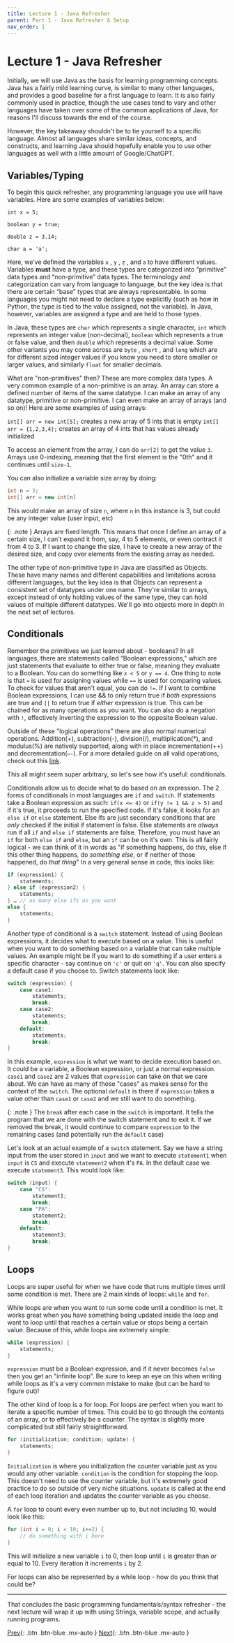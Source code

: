 ```yaml
---
title: Lecture 1 - Java Refresher
parent: Part 1 - Java Refresher & Setup
nav_order: 1
---
```


# Lecture 1 - Java Refresher

Initially, we will use Java as the basis for learning programming concepts. Java has a fairly mild learning curve, is similar to many other languages, and provides a good baseline for a first language to learn. It is also fairly commonly used in practice, though the use cases tend to vary and other languages have taken over some of the common applications of Java, for reasons I'll discuss towards the end of the course.

However, the key takeaway shouldn't be to tie yourself to a specific language. Almost all languages share similar ideas, concepts, and constructs, and learning Java should hopefully enable you to use other languages as well with a little amount of Google/ChatGPT.

## Variables/Typing

To begin this quick refresher, any programming language you use will have variables. Here are some examples of variables below:

`int x = 5;`

`boolean y = true;`

`double z = 3.14;`

`char a = 'a';`

Here, we’ve defined the variables `x` , `y` , `z` , and `a` to have different values. Variables **must** have a type, and these types are categorized into “primitive” data types and “non-primitive” data types. The terminology and categorization can vary from language to language, but the key idea is that there are certain “base” types that are always representable. In some languages you might not need to declare a type explicitly (such as how in Python, the type is tied to the value assigned, not the variable). In Java, however, variables are assigned a type and are held to those types.

In Java, these types are `char` which represents a single character, `int` which represents an integer value (non-decimal), `boolean` which represents a true or false value, and then `double` which represents a decimal value. Some other variants you may come across are `byte` , `short` , and `long` which are for different sized integer values if you know you need to store smaller or larger values, and similarly `float` for smaller decimals.

What are "non-primitives" then? These are more complex data types. A very common example of a non-primitive is an array. An array can store a defined number of items of the same datatype. I can make an array of any datatype, primitive or non-primitive. I can even make an array of arrays (and so on)!
Here are some examples of using arrays:

`int[] arr = new int[5];` creates a new array of 5 ints that is empty
`int[] arr = {1,2,3,4};` creates an array of 4 ints that has values already initialized

To access an element from the array, I can do `arr[2]` to get the value `3`. Arrays use 0-indexing, meaning that the first element is the "0th" and it continues until `size-1`.

You can also initialize a variable size array by doing:

```java
int n = 3;
int[] arr = new int[n]
```

This would make an array of size `n`, where `n` in this instance is 3, but could be any integer value (user input, etc)

{: .note }
Arrays are fixed length. This means that once I define an array of a certain size, I can't expand it from, say, 4 to 5 elements, or even contract it from 4 to 3. If I want to change the size, I have to create a new array of the desired size, and copy over elements from the existing array as needed.

The other type of non-primitive type in Java are classified as Objects. These have many names and different capabilities and limitations across different languages, but the key idea is that Objects can represent a consistent set of datatypes under one name. They're similar to arrays, except instead of only holding values of the same type, they can hold values of multiple different datatypes. We'll go into objects more in depth in the next set of lectures.

## Conditionals

Remember the primitives we just learned about - booleans? In all languages, there are statements called “Boolean expressions," which are just statements that evaluate to either true or false, meaning they evaluate to a Boolean. You can do something like `x < 5` or `y == 4`. One thing to note is that `=` is used for assigning values while `==` is used for comparing values. To check for values that aren't equal, you can do `!=`. If I want to combine Boolean expressions, I can use && to only return true if *both* expressions are true and `||` to return true if *either* expression is true. This can be chained for as many operations as you want. You can also do a negation with `!`, effectively inverting the expression to the opposite Boolean value.

Outside of these "logical operations" there are also normal numerical operations. Addition(+), subtraction(-), division(/), multiplication(*), and modulus(%) are natively supported, along with in place incrementation(++) and decrementation(`—-`). For a more detailed guide on all valid operations, check out this [link](https://www.w3schools.com/java/java_operators.asp).

This all might seem super arbitrary, so let's see how it's useful: conditionals.

Conditionals allow us to decide what to do based on an expression. The 2 forms of conditionals in most languages are `if` and `switch`. If statements take a Boolean expression as such: `if(x <= 4)` or `if(y != 1 && z > 5)` and if it's true, it proceeds to run the specified code. If it's false, it looks for an `else if` or `else` statement. Else ifs are just secondary conditions that are *only* checked if the initial if statement is false. Else statements are *always* run if all `if` and `else if` statements are false. Therefore, you must have an `if` for both `else if` and `else`, but an `if` can be on it's own. This is all fairly logical - we can think of it in words as "if something happens, do *this*, else if this other thing happens, do *something else*, or if neither of those happened, do *that thing*"
In a very general sense in code, this looks like:

```java
if (expression1) {
    statements;
} else if (expression2) {
    statements;
} … // as many else ifs as you want
else {
    statements;
}
```

Another type of conditional is a `switch` statement. Instead of using Boolean expressions, it decides what to execute based on a value. This is useful when you want to do something based on a variable that can take multiple values. An example might be if you want to do something if a user enters a specific character - say continue on `'c'` or quit on `'q'`. You can also specify a default case if you choose to.
Switch statements look like:

```java
switch (expression) {
    case case1:
        statements;
        break;
    case case2:
        statements;
        break;
    default:
        statements;
        break;
}
```

In this example, `expression` is what we want to decide execution based on. It could be a variable, a Boolean expression, or just a normal expression. `case1` and `case2` are 2 values that `expression` can take on that we care about. We can have as many of those "cases" as makes sense for the context of the `switch`. The optional `default` is there if `expression` takes a value other than `case1` or `case2` and we still want to do something.

{: .note }
The `break` after each case in the `switch` is important. It tells the program that we are done with the switch statement and to exit it. If we removed the break, it would continue to compare `expression` to the remaining cases (and potentially run the `default` case)

Let's look at an actual example of a `switch` statement. Say we have a string input from the user stored in `input` and we want to execute `statement1` when `input` is `CS` and execute `statement2` when it's `PA`. In the default case we execute `statement3`. This would look like:

```java
switch (input) {
    case "CS":
        statement1;
        break;
    case "PA":
        statement2;
        break;
    default:
        statement3;
        break;
}
```

## Loops

Loops are super useful for when we have code that runs multiple times until some condition is met. There are 2 main kinds of loops: `while` and `for`.

While loops are when you want to run some code until a condition is met. It works great when you have something being updated inside the loop and want to loop until that reaches a certain value or stops being a certain value. Because of this, while loops are extremely simple:

```java
while (expression) {
    statements;
}
```

`expression` must be a Boolean expression, and if it never becomes `false` then you get an "infinite loop". Be sure to keep an eye on this when writing while loops as it's a very common mistake to make (but can be hard to figure out)!

The other kind of loop is a for loop. For loops are perfect when you want to iterate a specific number of times. This could be to go through the contents of an array, or to effectively be a counter. The syntax is slightly more complicated but still fairly straightforward.

```java
for (initialization; condition; update) {
    statements;
}
```

`Initialization` is where you initialization the counter variable just as you would any other variable. `condition` is the condition for stopping the loop. This doesn't need to use the counter variable, but it's extremely good practice to do so outside of very niche situations. `update` is called at the end of each loop iteration and updates the counter variable as you choose.

A `for` loop to count every even number up to, but not including 10, would look like this:

```java
for (int i = 0; i < 10; i+=2) {
    // do something with i here
}
```

This will initialize a new variable `i` to 0, then loop until `i` is greater than or equal to 10. Every iteration it increments `i` by 2.

For loops can also be represented by a while loop - how do you think that could be?

***

That concludes the basic programming fundamentals/syntax refresher - the next lecture will wrap it up with using Strings, variable scope, and actually running programs.

[Prev](index.md){: .btn .btn-blue .mx-auto }
[Next](Lecture2.md){: .btn .btn-blue .mx-auto }
